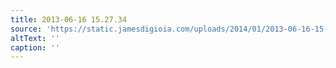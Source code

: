 ```yaml
---
title: 2013-06-16 15.27.34
source: 'https://static.jamesdigioia.com/uploads/2014/01/2013-06-16-15-27-34-scaled.jpg'
altText: ''
caption: ''
---
```



